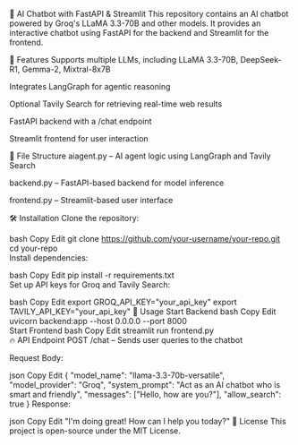 🚀 AI Chatbot with FastAPI & Streamlit
This repository contains an AI chatbot powered by Groq's LLaMA 3.3-70B and other models. It provides an interactive chatbot using FastAPI for the backend and Streamlit for the frontend.

📌 Features
Supports multiple LLMs, including LLaMA 3.3-70B, DeepSeek-R1, Gemma-2, Mixtral-8x7B

Integrates LangGraph for agentic reasoning

Optional Tavily Search for retrieving real-time web results

FastAPI backend with a /chat endpoint

Streamlit frontend for user interaction

📂 File Structure
aiagent.py – AI agent logic using LangGraph and Tavily Search

backend.py – FastAPI-based backend for model inference

frontend.py – Streamlit-based user interface

🛠 Installation
Clone the repository:

bash
Copy
Edit
git clone https://github.com/your-username/your-repo.git  
cd your-repo  
Install dependencies:

bash
Copy
Edit
pip install -r requirements.txt  
Set up API keys for Groq and Tavily Search:

bash
Copy
Edit
export GROQ_API_KEY="your_api_key"
export TAVILY_API_KEY="your_api_key"
🚀 Usage
Start Backend
bash
Copy
Edit
uvicorn backend:app --host 0.0.0.0 --port 8000  
Start Frontend
bash
Copy
Edit
streamlit run frontend.py  
🔥 API Endpoint
POST /chat – Sends user queries to the chatbot

Request Body:

json
Copy
Edit
{
  "model_name": "llama-3.3-70b-versatile",
  "model_provider": "Groq",
  "system_prompt": "Act as an AI chatbot who is smart and friendly",
  "messages": ["Hello, how are you?"],
  "allow_search": true
}
Response:

json
Copy
Edit
"I'm doing great! How can I help you today?"
📜 License
This project is open-source under the MIT License.
